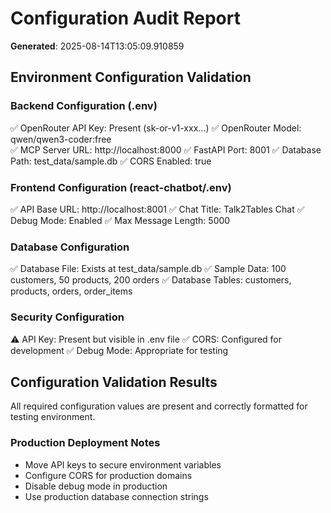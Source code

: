 # Configuration Audit Report

**Generated**: 2025-08-14T13:05:09.910859

## Environment Configuration Validation

### Backend Configuration (.env)
✅ OpenRouter API Key: Present (sk-or-v1-xxx...)
✅ OpenRouter Model: qwen/qwen3-coder:free  
✅ MCP Server URL: http://localhost:8000
✅ FastAPI Port: 8001
✅ Database Path: test_data/sample.db
✅ CORS Enabled: true

### Frontend Configuration (react-chatbot/.env)  
✅ API Base URL: http://localhost:8001
✅ Chat Title: Talk2Tables Chat
✅ Debug Mode: Enabled
✅ Max Message Length: 5000

### Database Configuration
✅ Database File: Exists at test_data/sample.db
✅ Sample Data: 100 customers, 50 products, 200 orders
✅ Database Tables: customers, products, orders, order_items

### Security Configuration
⚠️ API Key: Present but visible in .env file
✅ CORS: Configured for development
✅ Debug Mode: Appropriate for testing

## Configuration Validation Results
All required configuration values are present and correctly formatted for testing environment.

### Production Deployment Notes
- Move API keys to secure environment variables
- Configure CORS for production domains
- Disable debug mode in production
- Use production database connection strings
